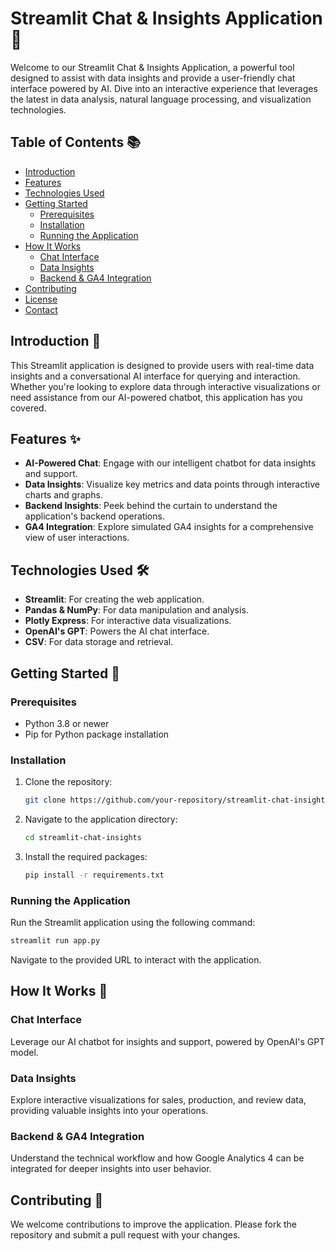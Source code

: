 # Streamlit Chat & Insights Application 🚀

Welcome to our Streamlit Chat & Insights Application, a powerful tool designed to assist with data insights and provide a user-friendly chat interface powered by AI. Dive into an interactive experience that leverages the latest in data analysis, natural language processing, and visualization technologies.

## Table of Contents 📚

- [Introduction](#introduction)
- [Features](#features)
- [Technologies Used](#technologies-used)
- [Getting Started](#getting-started)
  - [Prerequisites](#prerequisites)
  - [Installation](#installation)
  - [Running the Application](#running-the-application)
- [How It Works](#how-it-works)
  - [Chat Interface](#chat-interface)
  - [Data Insights](#data-insights)
  - [Backend & GA4 Integration](#backend--ga4-integration)
- [Contributing](#contributing)
- [License](#license)
- [Contact](#contact)

## Introduction 🌟

This Streamlit application is designed to provide users with real-time data insights and a conversational AI interface for querying and interaction. Whether you're looking to explore data through interactive visualizations or need assistance from our AI-powered chatbot, this application has you covered.

## Features ✨

- **AI-Powered Chat**: Engage with our intelligent chatbot for data insights and support.
- **Data Insights**: Visualize key metrics and data points through interactive charts and graphs.
- **Backend Insights**: Peek behind the curtain to understand the application's backend operations.
- **GA4 Integration**: Explore simulated GA4 insights for a comprehensive view of user interactions.

## Technologies Used 🛠️

- **Streamlit**: For creating the web application.
- **Pandas & NumPy**: For data manipulation and analysis.
- **Plotly Express**: For interactive data visualizations.
- **OpenAI's GPT**: Powers the AI chat interface.
- **CSV**: For data storage and retrieval.

## Getting Started 🚀

### Prerequisites

- Python 3.8 or newer
- Pip for Python package installation

### Installation

1. Clone the repository:
   ```bash
   git clone https://github.com/your-repository/streamlit-chat-insights.git
   ```
2. Navigate to the application directory:
   ```bash
   cd streamlit-chat-insights
   ```
3. Install the required packages:
   ```bash
   pip install -r requirements.txt
   ```

### Running the Application

Run the Streamlit application using the following command:
```bash
streamlit run app.py
```
Navigate to the provided URL to interact with the application.

## How It Works 🧠

### Chat Interface

Leverage our AI chatbot for insights and support, powered by OpenAI's GPT model.

### Data Insights

Explore interactive visualizations for sales, production, and review data, providing valuable insights into your operations.

### Backend & GA4 Integration

Understand the technical workflow and how Google Analytics 4 can be integrated for deeper insights into user behavior.

## Contributing 🤝

We welcome contributions to improve the application. Please fork the repository and submit a pull request with your changes.
